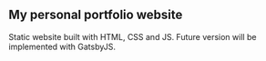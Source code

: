 ## My personal portfolio website

Static website built with HTML, CSS and JS.
Future version will be implemented with GatsbyJS. 